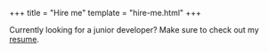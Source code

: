 +++
title = "Hire me"
template = "hire-me.html"
+++

Currently looking for a junior developer? Make sure to check out my [resume](/resume.html).

